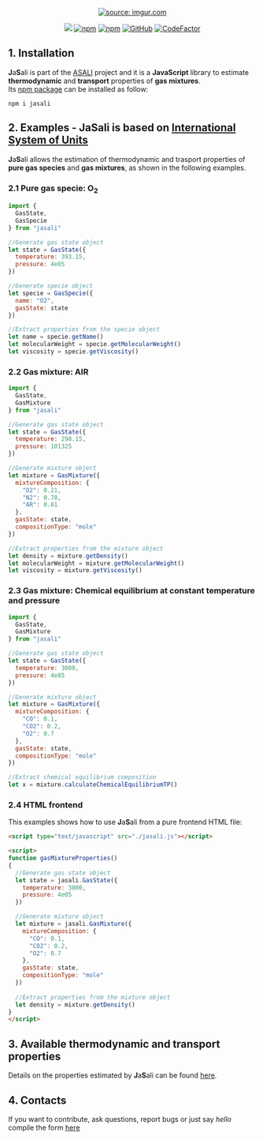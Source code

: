 <p align="center">
  <a href="https://imgur.com/8OYkCIh"><img src="https://i.imgur.com/8OYkCIhm.png" title="source: imgur.com" /></a>
</p>
<p align="center">
  <a href="https://app.travis-ci.com/github/srebughini/JASALI"><img src="https://img.shields.io/travis/com/srebughini/JASALI?style=flat-square"></a>
  <a href="https://www.npmjs.com/package/jasali"><img alt="npm" src="https://img.shields.io/npm/dt/jasali"></a>
  <a href="https://www.npmjs.com/package/jasali"><img alt="npm" src="https://img.shields.io/npm/v/jasali?color=blue"></a>
  <a href="https://github.com/srebughini/JASALI/blob/main/LICENSE"><img alt="GitHub" src="https://img.shields.io/github/license/srebughini/JASALI"></a>
  <a href="https://www.codefactor.io/repository/github/srebughini/jasali"><img src="https://www.codefactor.io/repository/github/srebughini/jasali/badge" alt="CodeFactor" /></a>
</p>

## 1. Installation
**J**a**S**ali is part of the [ASALI](https://github.com/srebughini/JASALI) project and it is a **JavaScript** library to estimate **thermodynamic** and **transport** properties of **gas mixtures**.  
Its [npm package](https://www.npmjs.com/package/jasali) can be installed as follow:

```
npm i jasali
```
## 2. Examples - JaSali is based on [International System of Units](https://en.wikipedia.org/wiki/International_System_of_Units)
**J**a**S**ali allows the estimation of thermodynamic and trasport properties of **pure gas species** and **gas mixtures**, as shown in the following examples.  
### 2.1 Pure gas specie: O<sub>2</sub>

```javascript
import {
  GasState,
  GasSpecie
} from "jasali"

//Generate gas state object
let state = GasState({
  temperature: 393.15,
  pressure: 4e05
})

//Generate specie object
let specie = GasSpecie({
  name: "O2",
  gasState: state
})

//Extract properties from the specie object
let name = specie.getName()
let molecularWeight = specie.getMolecularWeight()
let viscosity = specie.getViscosity()
```
### 2.2 Gas mixture: AIR

```javascript
import {
  GasState,
  GasMixture
} from "jasali"

//Generate gas state object
let state = GasState({
  temperature: 298.15,
  pressure: 101325
})

//Generate mixture object
let mixture = GasMixture({
  mixtureComposition: {
    "O2": 0.21,
    "N2": 0.78,
    "AR": 0.01
  },
  gasState: state,
  compositionType: "mole"
})

//Extract properties from the mixture object
let density = mixture.getDensity()
let molecularWeight = mixture.getMolecularWeight()
let viscosity = mixture.getViscosity()
```
### 2.3 Gas mixture: Chemical equilibrium at constant temperature and pressure

```javascript
import {
  GasState,
  GasMixture
} from "jasali"

//Generate gas state object
let state = GasState({
  temperature: 3000,
  pressure: 4e05
})

//Generate mixture object
let mixture = GasMixture({
  mixtureComposition: {
    "CO": 0.1,
    "CO2": 0.2,
    "O2": 0.7
  },
  gasState: state,
  compositionType: "mole"
})

//Extract chemical equilibrium composition
let x = mixture.calculateChemicalEquilibriumTP()
```
### 2.4 HTML frontend

This examples shows how to use **J**a**S**ali from a pure frontend HTML file:
```html
<script type="text/javascript" src="./jasali.js"></script>

<script>
function gasMixtureProperties()
{
  //Generate gas state object
  let state = jasali.GasState({
    temperature: 3000,
    pressure: 4e05
  })

  //Generate mixture object
  let mixture = jasali.GasMixture({
    mixtureComposition: {
      "CO": 0.1,
      "CO2": 0.2,
      "O2": 0.7
    },
    gasState: state,
    compositionType: "mole"
  })
  
  //Extract properties from the mixture object
  let density = mixture.getDensity()
}
</script>
```
## 3. Available thermodynamic and transport properties
Details on the properties estimated by **J**a**S**ali can be found [here](https://srebughini.github.io/ASALI/docs/api-javascript/).
## 4. Contacts
If you want to contribute, ask questions, report bugs or just say *hello* compile the form [here](https://srebughini.github.io/ASALI/pages/contacts/)